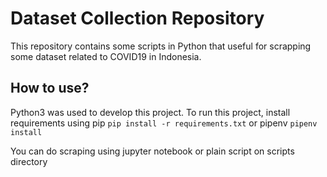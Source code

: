 # Dataset Collection Repository

This repository contains some scripts in Python that useful for scrapping some dataset related to COVID19 in Indonesia.


## How to use?

Python3 was used to develop this project. To run this project, install requirements using pip 
`pip install -r requirements.txt`
or pipenv
`pipenv install`

You can do scraping using jupyter notebook or plain script on scripts directory
